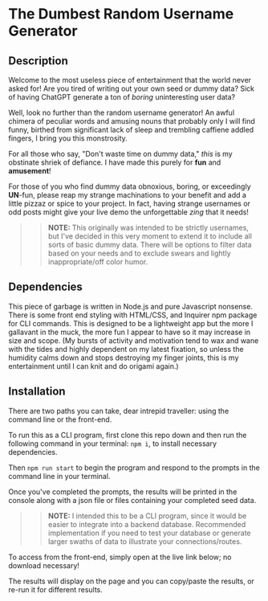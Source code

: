 # The Dumbest Random Username Generator

## Description
Welcome to the most useless piece of entertainment that the world never asked for!
Are you tired of writing out your own seed or dummy data?
Sick of having ChatGPT generate a ton of *boring* uninteresting user data?

Well, look no further than the random username generator! 
An awful chimera of peculiar words and amusing nouns that probably only I will find funny, birthed from significant lack of sleep and trembling caffiene addled fingers, I bring you this monstrosity.

For all those who say, "Don't waste time on dummy data," *this* is my obstinate shriek of defiance.
I have made this purely for **fun** and **amusement**!

For those of you who find dummy data obnoxious, boring, or exceedingly **UN**-fun, please reap my strange machinations to your benefit and add a little pizzaz or spice to your project.
In fact, having strange usernames or odd posts might give your live demo the unforgettable *zing* that it needs!

>>**NOTE:** This originally was intended to be strictly usernames, but I've decided in this very moment to extend it to include all sorts of basic dummy data. There will be options to filter data based on your needs and to exclude swears and lightly inappropriate/off color humor. 

## Dependencies
This piece of garbage is written in Node.js and pure Javascript nonsense.
There is some front end styling with HTML/CSS, and Inquirer npm package for CLI commands.
This is designed to be a lightweight app but the more I gallavant in the muck, the more fun I appear to have so it may increase in size and scope.  (My bursts of activity and motivation tend to wax and wane with the tides and highly dependent on my latest fixation, so unless the humidity calms down and stops destroying my finger joints, this is my entertainment until I can knit and do origami again.)

## Installation
There are two paths you can take, dear intrepid traveller: using the command line or the front-end.

To run this as a CLI program, first clone this repo down and then run the following command in your terminal: `npm i`, to install necessary dependencies.

Then `npm run start` to begin the program and respond to the prompts in the command line in your terminal.

Once you've completed the prompts, the results will be printed in the console along with a json file or files containing your completed seed data.

>>**NOTE:** I intended this to be a CLI program, since it would be easier to integrate into a backend database. Recommended implementation if you need to test your database or generate larger swaths of data to illustrate your connections/routes.

To access from the front-end, simply open at the live link below; no download necessary!

The results will display on the page and you can copy/paste the results, or re-run it for different results.

## 